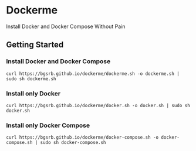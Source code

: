 # Dockerme
Install Docker and Docker Compose Without Pain

## Getting Started

### Install Docker and Docker Compose
```
curl https://bgsrb.github.io/dockerme/dockerme.sh -o dockerme.sh | sudo sh dockerme.sh 
```

### Install only Docker
```
curl https://bgsrb.github.io/dockerme/docker.sh -o docker.sh | sudo sh docker.sh 
```

### Install only Docker Compose
```
curl https://bgsrb.github.io/dockerme/docker-compose.sh -o docker-compose.sh | sudo sh docker-compose.sh
```
